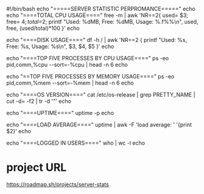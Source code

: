 #!/bin/bash
echo "=====SERVER STATISTIC PERPROMANCE====="
echo
echo "====TOTAL CPU USAGE===="
free -m | awk 'NR==2{
    used= $3;
    free= $4;
    total=$2;
    printf "Used: %dMB, Free: %dMB, Usage: %.f%%\n", used, free, (used/total)*100 
}'
echo

echo "====DISK USAGE===="
df -h / | awk 'NR==2 {
    printf "Used: %s, Free: %s, Usage: %s\n", $3, $4, $5
}'
echo

echo "====TOP FIVE PROCESSES BY CPU USAGE===="
ps -eo pid,comm,%cpu --sort=-%cpu | head -n 6
echo 

echo "==TOP FIVE PROCESSES BY MEMORY USAGE===="
ps -eo pid,comm,%mem --sort=-%mem | head -n 6
echo

echo "====OS VERSION===="
cat /etc/os-release | grep PRETTY_NAME | cut -d= -f2 | tr -d '"'
echo

echo "====UPTIME===="
uptime -p
echo

echo "====LOAD AVERAGE===="
uptime | awk -F 'load average: ' '{print $2}'
echo

echo "====LOGGED IN USERS===="
who | wc -l
echo

# project URL
https://roadmap.sh/projects/server-stats